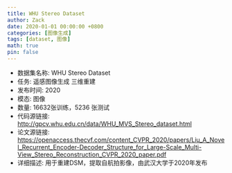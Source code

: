 ```yaml
---
title: WHU Stereo Dataset
author: Zack
date: 2020-01-01 00:00:00 +0800
categories: [图像生成]
tags: [dataset, 图像]
math: true
pin: false
---
```

- 数据集名称: WHU Stereo Dataset
- 任务: 遥感图像生成 三维重建
- 发布时间: 2020
- 模态: 图像
- 数量: 16632张训练，5236 张测试
- 代码源链接: http://gpcv.whu.edu.cn/data/WHU_MVS_Stereo_dataset.html
- 论文源链接: https://openaccess.thecvf.com/content_CVPR_2020/papers/Liu_A_Novel_Recurrent_Encoder-Decoder_Structure_for_Large-Scale_Multi-View_Stereo_Reconstruction_CVPR_2020_paper.pdf
- 详细描述: 用于重建DSM，提取自航拍影像，由武汉大学于2020年发布
